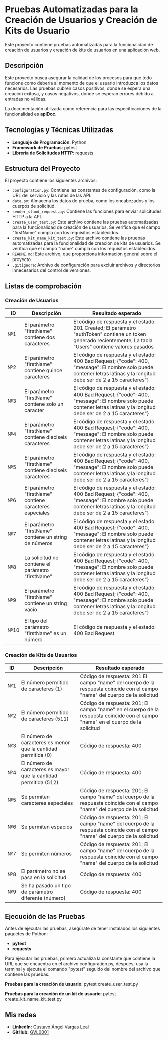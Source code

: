 # Pruebas Automatizadas para la Creación de Usuarios y Creación de Kits de Usuario

Este proyecto contiene pruebas automatizadas para la funcionalidad de creación de usuarios y creación de kits de usuarios en una aplicación web.

## Descripción

Este proyecto busca asegurar la calidad de los procesos para que todo funcione como debería al momento de que el usuario introduzca los datos necesarios. Las pruebas cubren casos positivos, donde se espera una creación exitosa, y casos negativos, donde se esperan errores debido a entradas no válidas.

La documentación utilizada como referencia para las especificaciones de la funcionalidad es **apiDoc**.

## Tecnologías y Técnicas Utilizadas

- **Lenguaje de Programación**: Python
- **Framework de Pruebas**: pytest
- **Librería de Solicitudes HTTP**: requests

## Estructura del Proyecto

El proyecto contiene los siguientes archivos:

- `configuration.py`: Contiene las constantes de configuración, como la URL del servicio y las rutas de las API.
- `data.py`: Almacena los datos de prueba, como los encabezados y los cuerpos de solicitud.
- `sender_stand_request.py`: Contiene las funciones para enviar solicitudes HTTP a la API.
- `create_user_test.py`: Este archivo contiene las pruebas automatizadas para la funcionalidad de creación de usuarios. Se verifica que el campo "firstName" cumpla con los requisitos establecidos.
- `create_kit_name_kit_test.py`: Este archivo contiene las pruebas automatizadas para la funcionalidad de creación de kits de usuarios. Se verifica que el campo "name" cumpla con los requisitos establecidos.
- `README.md`: Este archivo, que proporciona información general sobre el proyecto.
- `.gitignore`: Archivo de configuración para excluir archivos y directorios innecesarios del control de versiones.

## Listas de comprobación

### Creación de Usuarios

| ID | Descripción | Resultado esperado |
|----|--------------|---------------------|
| №1 | El parámetro "firstName" contiene dos caracteres | El código de respuesta y el estado: 201 Created; El parámetro "authToken" contiene un token generado recientemente; La tabla "Users" contiene valores pasados |
| №2 | El parámetro "firstName" contiene quince caracteres | El código de respuesta y el estado: 400 Bad Request; {"code": 400, "message": El nombre solo puede contener letras latinas y la longitud debe ser de 2 a 15 caracteres"} |
| №3 | El parámetro "firstName" contiene solo un caracter | El código de respuesta y el estado: 400 Bad Request; {"code": 400, "message": El nombre solo puede contener letras latinas y la longitud debe ser de 2 a 15 caracteres"} |
| №4 | El parámetro "firstName" contiene dieciseis caracteres | El código de respuesta y el estado: 400 Bad Request; {"code": 400, "message": El nombre solo puede contener letras latinas y la longitud debe ser de 2 a 15 caracteres"} |
| №5 | El parámetro "firstName" contiene dieciseis caracteres | El código de respuesta y el estado: 400 Bad Request; {"code": 400, "message": El nombre solo puede contener letras latinas y la longitud debe ser de 2 a 15 caracteres"} |
| №6 | El parámetro "firstName" contiene caracteres especiales | El código de respuesta y el estado: 400 Bad Request; {"code": 400, "message": El nombre solo puede contener letras latinas y la longitud debe ser de 2 a 15 caracteres"} |
| №7 | El parámetro "firstName" contiene un string de números | El código de respuesta y el estado: 400 Bad Request; {"code": 400, "message": El nombre solo puede contener letras latinas y la longitud debe ser de 2 a 15 caracteres"} |
| №8 | La solicitud no contiene el parámetro "firstName" | El código de respuesta y el estado: 400 Bad Request; {"code": 400, "message": El nombre solo puede contener letras latinas y la longitud debe ser de 2 a 15 caracteres"} |
| №9 | El parámetro "firstName" contiene un string vacío | El código de respuesta y el estado: 400 Bad Request; {"code": 400, "message": El nombre solo puede contener letras latinas y la longitud debe ser de 2 a 15 caracteres"} |
| №10 | El tipo del parámetro "firstName" es un número | El código de respuesta y el estado: 400 Bad Request |

### Creación de Kits de Usuarios

| ID | Descripción | Resultado esperado |
|----|--------------|---------------------|
| №1 | El número permitido de caracteres (1) | Código de respuesta: 201 El campo "name" del cuerpo de la respuesta coincide con el campo "name" del cuerpo de la solicitud |
| №2 | El número permitido de caracteres (511) | Código de respuesta: 201; El campo "name" en el cuerpo de la respuesta coincide con el campo "name" en el cuerpo de la solicitud |
| №3 | El número de caracteres es menor que la cantidad permitida (0) | Código de respuesta: 400 |
| №4 | El número de caracteres es mayor que la cantidad permitida (512) | Código de respuesta: 400 |
| №5 | Se permiten caracteres especiales | Código de respuesta: 201; El campo "name" del cuerpo de la respuesta coincide con el campo "name" del cuerpo de la solicitud |
| №6 | Se permiten espacios | Código de respuesta: 201; El campo "name" del cuerpo de la respuesta coincide con el campo "name" del cuerpo de la solicitud |
| №7 | Se permiten números | Código de respuesta: 201; El campo "name" del cuerpo de la respuesta coincide con el campo "name" del cuerpo de la solicitud |
| №8 | El parámetro no se pasa en la solicitud | Código de respuesta: 400 |
| №9 | Se ha pasado un tipo de parámetro diferente (número) | Código de respuesta: 400 |

## Ejecución de las Pruebas

Antes de ejecutar las pruebas, asegúrate de tener instalados los siguientes paquetes de Python:

- **pytest**
- **requests**

Para ejecutar las pruebas, primero actualiza la constante que contiene la URL que se encuentra en el archivo configuration.py, después; usa la terminal y ejecuta el comando "pytest" seguido del nombre del archivo que contiene las pruebas.  

**Pruebas para la creación de usuario**: pytest create_user_test.py  

**Pruebas para la creación de un kit de usuario**: pytest create_kit_name_kit_test.py

## Mis redes

- **LinkedIn:** [Gustavo Ángel Vargas Leal](https://www.linkedin.com/in/gustavo-angel-vargas-leal/)
- **GitHub:** [GVL0001](https://github.com/GVL0001)
